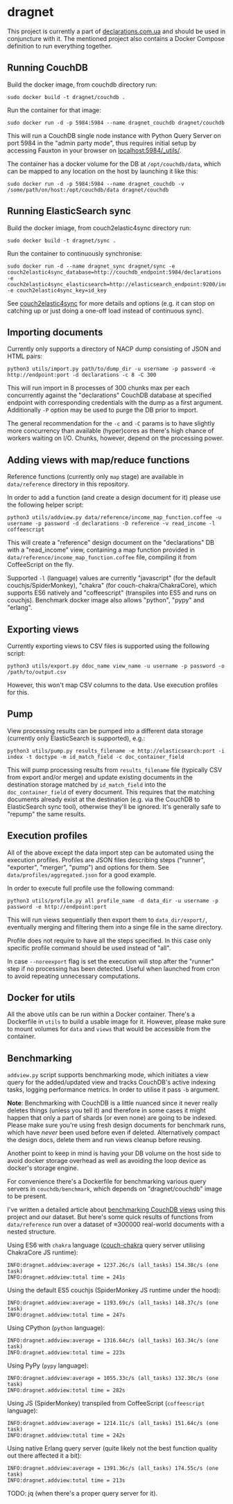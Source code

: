 # dragnet

This project is currently a part of [declarations.com.ua](https://github.com/dchaplinsky/declarations.com.ua) and should be used in conjuncture with it. The mentioned project also contains a Docker Compose definition to run everything together.

## Running CouchDB

Build the docker image, from couchdb directory run:
```
sudo docker build -t dragnet/couchdb .
```

Run the container for that image:
```
sudo docker run -d -p 5984:5984 --name dragnet_couchdb dragnet/couchdb
```

This will run a CouchDB single node instance with Python Query Server on port 5984 in the "admin party mode", thus requires initial setup by accessing Fauxton in your browser on [localhost:5984/_utils/](http://localhost:5984/_utils/).


The container has a docker volume for the DB at `/opt/couchdb/data`, which can be mapped to any location on the host by launching it like this:
```
sudo docker run -d -p 5984:5984 --name dragnet_couchdb -v /some/path/on/host:/opt/couchdb/data dragnet/couchdb
```


## Running ElasticSearch sync

Build the docker imiage, from couch2elastic4sync directory run:
```
sudo docker build -t dragnet/sync .
```

Run the container to continuously synchronise:
```
sudo docker run -d --name dragnet_sync dragnet/sync -e couch2elastic4sync_database=http://couchdb_endpoint:5984/declarations -e couch2elastic4sync_elasticsearch=http://elasticsearch_endpoint:9200/index/doctype -e couch2elastic4sync_key=id_key
```

See [couch2elastic4sync](https://github.com/ryanramage/couch2elastic4sync) for more details and options (e.g. it can stop on catching up or just doing a one-off load instead of continuous sync).


## Importing documents

Currently only supports a directory of NACP dump consisting of JSON and HTML pairs:
```
python3 utils/import.py path/to/dump_dir -u username -p password -e http://endpoint:port -d declarations -c 8 -C 300
```
This will run import in 8 processes of 300 chunks max per each concurrently against the "declarations" CouchDB database at specified endpoint with corresponding credentials with the dump as a first argument. Additionally `-P` option may be used to purge the DB prior to import.

The general recommendation for the `-c` and `-C` params is to have slightly more concurrency than available (hyper)cores as there's high chance of workers waiting on I/O. Chunks, however, depend on the processing power.

## Adding views with map/reduce functions

Reference functions (currently only `map` stage) are available in `data/reference` directory in this repository.

In order to add a function (and create a design document for it) please use the following helper script:
```
python3 utils/addview.py data/reference/income_map_function.coffee -u username -p password -d declarations -D reference -v read_income -l coffeescript
```
This will create a "reference" design document on the "declarations" DB with a "read_income" view, containing a map function provided in `data/reference/income_map_function.coffee` file, compiling it from CoffeeScript on the fly.

Supported `-l` (language) values are currently "javascript" (for the default couchjs/SpiderMonkey), "chakra" (for couch-chakra/ChakraCore), which supports ES6 natively and "coffeescript" (transpiles into ES5 and runs on couchjs). Benchmark docker image also allows "python", "pypy" and "erlang".


## Exporting views

Currently exporting views to CSV files is supported using the following script:
```
python3 utils/export.py ddoc_name view_name -u username -p password -o /path/to/output.csv
```
However, this won't map CSV columns to the data. Use execution profiles for this.


## Pump

View processing results can be pumped into a different data storage (currently only ElasticSearch is supported), e.g.:
```
python3 utils/pump.py results_filename -e http://elasticsearch:port -i index -t doctype -m id_match_field -c doc_container_field
```
This will pump processing results from `results_filename` file (typically CSV from export and/or merge) and update existing documents in the destination storage matched by `id_match_field` into the `doc_container_field` of every document. This requires that the matching documents already exist at the destination (e.g. via the CouchDB to ElasticSearch sync tool), otherwise they'll be ignored. It's generally safe to "repump" the same results.


## Execution profiles

All of the above except the data import step can be automated using the execution profiles.
Profiles are JSON files describing steps ("runner", "exporter", "merger", "pump") and options for them. See `data/profiles/aggregated.json` for a good example.

In order to execute full profile use the following command:
```
python3 utils/profile.py all profile_name -d data_dir -u username -p password -e http://endpoint:port
```
This will run views sequentially then export them to `data_dir/export/`, eventually merging and filtering them into a singe file in the same directory.

Profile does not require to have all the steps specified. In this case only specific profile command should be used instead of "all".

In case `--noreexport` flag is set the execution will stop after the "runner" step if no processing has been detected. Useful when launched from cron to avoid repeating unnecessary computations.


## Docker for utils

All the above utils can be run within a Docker container. There's a Dockerfile in `utils` to build a usable image for it. However, please make sure to mount volumes for `data` and `views` that would be accessible from the container.


## Benchmarking

`addview.py` script supports benchmarking mode, which initiates a view query for the added/updated view and tracks CouchDB's active indexing tasks, logging performance metrics. In order to utilise it pass `-b` argument.

**Note**: Benchmarking with CouchDB is a little nuanced since it never really deletes things (unless you tell it) and therefore in some cases it might happen that only a part of shards (or even none) are going to be indexed. Please make sure you're using fresh design documents for benchmark runs, which have *never* been used before even if deleted. Alternatively compact the design docs, delete them and run views cleanup before reusing.

Another point to keep in mind is having your DB volume on the host side to avoid docker storage overhead as well as avoiding the loop device as docker's storage engine.

For convenience there's a Dockerfile for benchmarking various query servers in `couchdb/benchmark`, which depends on "dragnet/couchdb" image to be present.

I've written a detailed article about [benchmarking CouchDB views](https://medium.com/@excieve/benchmarking-couchdb-views-abb7a0a891b2) using this project and our dataset. But here's some quick results of functions from `data/reference` run over a dataset of ≈300000 real-world documents with a nested structure.

Using ES6 with `chakra` language ([couch-chakra](https://github.com/dmunch/couch-chakra) query server utilising ChakraCore JS runtime):

```
INFO:dragnet.addview:average = 1237.26c/s (all_tasks) 154.38c/s (one task)
INFO:dragnet.addview:total time = 241s
```

Using the default ES5 couchjs (SpiderMonkey JS runtime under the hood):
```
INFO:dragnet.addview:average = 1193.69c/s (all_tasks) 148.37c/s (one task)
INFO:dragnet.addview:total time = 247s
```

Using CPython (`python` language):
```
INFO:dragnet.addview:average = 1316.64c/s (all_tasks) 163.34c/s (one task)
INFO:dragnet.addview:total time = 223s
```

Using PyPy (`pypy` language):
```
INFO:dragnet.addview:average = 1055.33c/s (all_tasks) 132.30c/s (one task)
INFO:dragnet.addview:total time = 282s
```

Using JS (SpiderMonkey) transpiled from CoffeeScript (`coffeescript` language):
```
INFO:dragnet.addview:average = 1214.11c/s (all_tasks) 151.64c/s (one task)
INFO:dragnet.addview:total time = 242s
```

Using native Erlang query server (quite likely not the best function quality out there affected it a bit):
```
INFO:dragnet.addview:average = 1391.36c/s (all_tasks) 174.55c/s (one task)
INFO:dragnet.addview:total time = 213s
```

TODO: jq (when there's a proper query server for it).



